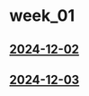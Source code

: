 # week_01 <!-- markmap: foldAll -->
## [2024-12-02](2024-12-02/2024-12-02.html)
## [2024-12-03](2024-12-03/2024-12-03.html)
